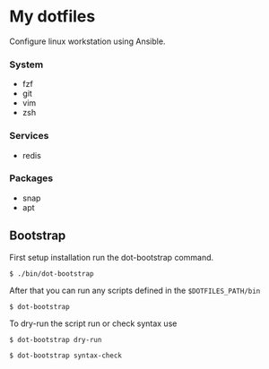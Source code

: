 # My dotfiles

Configure linux workstation using Ansible.

### System

- fzf
- git
- vim
- zsh

### Services

- redis

### Packages

- snap
- apt

## Bootstrap

First setup installation run the dot-bootstrap command.

```
$ ./bin/dot-bootstrap
```

After that you can run any scripts defined in the `$DOTFILES_PATH/bin`

```
$ dot-bootstrap
```

To dry-run the script run or check syntax use
```
$ dot-bootstrap dry-run

$ dot-bootstrap syntax-check
```